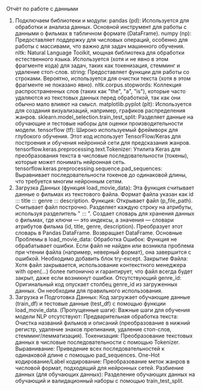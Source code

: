 Отчёт по работе с данными
1. Подключаем библиотеки и модули:
pandas (pd): Используется для обработки и анализа данных. Основной инструмент для работы с данными о фильмах в табличном формате (DataFrame).
numpy (np): Предоставляет поддержку для числовых операций, особенно для работы с массивами, что важно для задач машинного обучения.
nltk: Natural Language Toolkit, мощная библиотека для обработки естественного языка. Используется (хотя и не явно в этом фрагменте кода) для задач, таких как токенизация, стемминг и удаление стоп-слов.
string: Предоставляет функции для работы со строками. Вероятно, используется для очистки текста (хотя в этом фрагменте не показано явно).
nltk.corpus.stopwords: Коллекция распространенных слов (таких как "the", "a", "is"), которые часто удаляются из текстовых данных перед обработкой, так как они обычно мало влияют на смысл.
matplotlib.pyplot (plt): Используется для создания визуализаций, например, графиков распределения жанров.
sklearn.model_selection.train_test_split: Разделяет данные на обучающие и тестовые наборы для оценки производительности модели.
tensorflow (tf): Широко используемый фреймворк для глубокого обучения. Этот код использует TensorFlow/Keras для построения и обучения нейронной сети для предсказания жанров.
tensorflow.keras.preprocessing.text.Tokenizer: Утилита Keras для преобразования текста в числовые последовательности (токены), которые может понимать нейронная сеть.
tensorflow.keras.preprocessing.sequence.pad_sequences: Выравнивает последовательности токенов до одинаковой длины, что требуется многим нейронным сетям.
2. Загрузка Данных (функция load_movie_data):
Эта функция считывает данные о фильмах из текстового файла. Формат файла указан как id ::: title ::: genre ::: description. Функция:
Открывает файл (p_file_path).
Считывает файл построчно.
Разделяет каждую строку на атрибуты, используя разделитель " ::: ".
Создает словарь для хранения данных о фильмах, где ключи — это индексы, а значения — словари атрибутов фильма (id, title, genre, description).
Преобразует этот словарь в Pandas DataFrame.
Возвращает DataFrame.
Основные Проблемы в load_movie_data:
Обработка Ошибок: Функция не обрабатывает ошибки. Если файл не найден или возникла проблема при чтении файла (например, неверный формат), она завершится с ошибкой. Необходимо добавить блок try-except.
Закрытие Файла: Хотя файл закрывается, использование контекстного менеджера with open(...) более питонично и гарантирует, что файл всегда будет закрыт, даже если возникнут ошибки.
Отсутствующий genre_id: Оригинальный код опускает столбец genre_id из загруженных данных. Он необходим для правильного использования.
3. Загрузка и Подготовка Данных:
Код загружает обучающие данные (train_df) и тестовые данные (test_df) с помощью функции load_movie_data.
(Пропущенные шаги): Важные шаги для обучения модели NLP отсутствуют:
Предварительная обработка текста: Очистка названий фильмов и описаний (преобразование в нижний регистр, удаление знаков препинания, удаление стоп-слов, стемминг/лемматизация).
Токенизация: Преобразование текстовых данных в числовые последовательности с помощью Tokenizer.
Выравнивание: Приведение всех последовательностей к одинаковой длине с помощью pad_sequences.
One-Hot кодирование/Label кодирование: Преобразование меток жанров в числовой формат, подходящий для нейронных сетей.
Разбиение данных (для обучающих данных): Разделение обучающих данных на обучающий и валидационный наборы с помощью train_test_split.
